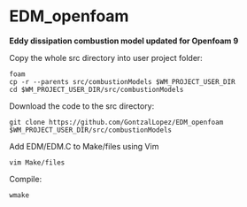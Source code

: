 # EDM_openfoam
**Eddy dissipation combustion model updated for Openfoam 9**

Copy the whole src directory into user project folder:
```
foam
cp -r --parents src/combustionModels $WM_PROJECT_USER_DIR
cd $WM_PROJECT_USER_DIR/src/combustionModels
```
Download the code to the src directory:
```
git clone https://github.com/GontzalLopez/EDM_openfoam $WM_PROJECT_USER_DIR/src/combustionModels
```
Add EDM/EDM.C to Make/files using Vim
```
vim Make/files
```
Compile:
```
wmake
```

